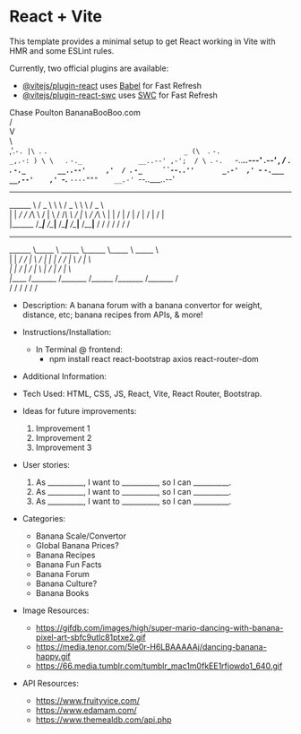 # React + Vite

This template provides a minimal setup to get React working in Vite with HMR and some ESLint rules.

Currently, two official plugins are available:

- [@vitejs/plugin-react](https://github.com/vitejs/vite-plugin-react/blob/main/packages/plugin-react/README.md) uses [Babel](https://babeljs.io/) for Fast Refresh
- [@vitejs/plugin-react-swc](https://github.com/vitejs/vite-plugin-react-swc) uses [SWC](https://swc.rs/) for Fast Refresh

Chase Poulton
BananaBooBoo.com          
             /\
            V  \
             \  \
             \,'.`-.
             |\ `. `.                                  _
              (\  `. `-.                           _,.-: )
                \ \   `. `-._              __..--' ,-';  /
                 \ `.   `-.   `-..___..---'   _.--'  ,  /
                  `. `.    `-._        __..--'     ,'  /
                    `. `-_     ``--..''       _.-'  ,'
                      `-_ `-.___        __,--'    ,'
                         `-.__  `----"""    __.-'
                              `--..____..--'                         
__________    _____    _______      _____    _______      _____   
\______   \  /  _  \   \      \    /  _  \   \      \    /  _  \  
 |    |  _/ /  /_\  \  /   |   \  /  /_\  \  /   |   \  /  /_\  \ 
 |    |   \/    |    \/    |    \/    |    \/    |    \/    |    \
 |______  /\____|__  /\____|__  /\____|__  /\____|__  /\____|__  /
        \/         \/         \/         \/         \/         \/ 
__________ ________   ________ __________ ________   ________     
\______   \\_____  \  \_____  \\______   \\_____  \  \_____  \    
 |    |  _/ /   |   \  /   |   \|    |  _/ /   |   \  /   |   \   
 |    |   \/    |    \/    |    \    |   \/    |    \/    |    \  
 |______  /\_______  /\_______  /______  /\_______  /\_______  /  
        \/         \/         \/       \/         \/         \/   
* Description: A banana forum with a banana convertor for weight, distance, etc; banana recipes from APIs, & more!

* Instructions/Installation:
    - In Terminal @ frontend:
        - npm install react react-bootstrap axios react-router-dom

* Additional Information:

* Tech Used: HTML, CSS, JS, React, Vite, React Router, Bootstrap.

* Ideas for future improvements:
    1. Improvement 1
    2. Improvement 2
    3. Improvement 3

* User stories:
    1. As __________, I want to __________, so I can __________.
    2. As __________, I want to __________, so I can __________.
    3. As __________, I want to __________, so I can __________.

* Categories:
    - Banana Scale/Convertor
    - Global Banana Prices?
    - Banana Recipes
    - Banana Fun Facts
    - Banana Forum
    - Banana Culture?
    - Banana Books

* Image Resources:
    - https://gifdb.com/images/high/super-mario-dancing-with-banana-pixel-art-sbfc9utlc81ptxe2.gif
    - https://media.tenor.com/5Ie0r-H6LBAAAAAj/dancing-banana-happy.gif
    - https://66.media.tumblr.com/tumblr_mac1m0fkEE1rfjowdo1_640.gif

* API Resources:
    - https://www.fruityvice.com/
    - https://www.edamam.com/
    - https://www.themealdb.com/api.php


